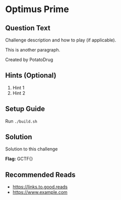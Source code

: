 # Optimus Prime

## Question Text

Challenge description and how to play (if applicable).

This is another paragraph.

Created by PotatoDrug

## Hints (Optional)
1. Hint 1
2. Hint 2

## Setup Guide
Run `./build.sh`

## Solution
Solution to this challenge

**Flag:** GCTF{}

## Recommended Reads
* https://links.to.good.reads
* https://www.example.com
